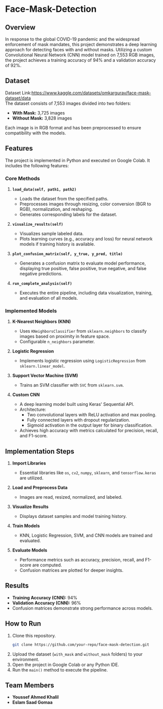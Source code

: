 # Face-Mask-Detection


## Overview

In response to the global COVID-19 pandemic and the widespread enforcement of mask mandates, this project demonstrates a deep learning approach for detecting faces with and without masks. Utilizing a custom Convolutional Neural Network (CNN) model trained on 7,553 RGB images, the project achieves a training accuracy of 94% and a validation accuracy of 92%.

## Dataset
Dataset Link:<https://www.kaggle.com/datasets/omkargurav/face-mask-dataset/data>
<br>
The dataset consists of 7,553 images divided into two folders:
- **With Mask:** 3,725 images
- **Without Mask:** 3,828 images

Each image is in RGB format and has been preprocessed to ensure compatibility with the models.

## Features

The project is implemented in Python and executed on Google Colab. It includes the following features:

### **Core Methods**
1. **`load_data(self, path1, path2)`**
   - Loads the dataset from the specified paths.
   - Preprocesses images through resizing, color conversion (BGR to RGB), normalization, and reshaping.
   - Generates corresponding labels for the dataset.

2. **`visualize_results(self)`**
   - Visualizes sample labeled data.
   - Plots learning curves (e.g., accuracy and loss) for neural network models if training history is available.

3. **`plot_confusion_matrix(self, y_true, y_pred, title)`**
   - Generates a confusion matrix to evaluate model performance, displaying true positive, false positive, true negative, and false negative predictions.

4. **`run_complete_analysis(self)`**
   - Executes the entire pipeline, including data visualization, training, and evaluation of all models.

### **Implemented Models**
1. **K-Nearest Neighbors (KNN)**
   - Uses `KNeighborsClassifier` from `sklearn.neighbors` to classify images based on proximity in feature space.
   - Configurable `n_neighbors` parameter.

2. **Logistic Regression**
   - Implements logistic regression using `LogisticRegression` from `sklearn.linear_model`.

3. **Support Vector Machine (SVM)**
   - Trains an SVM classifier with `SVC` from `sklearn.svm`.

4. **Custom CNN**
   - A deep learning model built using Keras' Sequential API.
   - Architecture:
     - Two convolutional layers with ReLU activation and max pooling.
     - Fully connected layers with dropout regularization.
     - Sigmoid activation in the output layer for binary classification.
   - Achieves high accuracy with metrics calculated for precision, recall, and F1-score.

## Implementation Steps

1. **Import Libraries**
   - Essential libraries like `os`, `cv2`, `numpy`, `sklearn`, and `tensorflow.keras` are utilized.

2. **Load and Preprocess Data**
   - Images are read, resized, normalized, and labeled.

3. **Visualize Results**
   - Displays dataset samples and model training history.

4. **Train Models**
   - KNN, Logistic Regression, SVM, and CNN models are trained and evaluated.

5. **Evaluate Models**
   - Performance metrics such as accuracy, precision, recall, and F1-score are computed.
   - Confusion matrices are plotted for deeper insights.

## Results

- **Training Accuracy (CNN):** 94%
- **Validation Accuracy (CNN):** 96%
- Confusion matrices demonstrate strong performance across models.

## How to Run

1. Clone this repository.
   ```bash
   git clone https://github.com/your-repo/face-mask-detection.git
   ```
2. Upload the dataset (`with_mask` and `without_mask` folders) to your environment.
3. Open the project in Google Colab or any Python IDE.
4. Run the `main()` method to execute the pipeline.

## Team Members

- **Youssef Ahmed Khalil**
- **Eslam Saad Gomaa**

